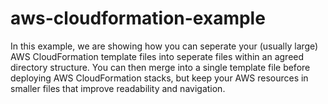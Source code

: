 # aws-cloudformation-example
 In this example, we are showing how you can seperate your (usually large) AWS CloudFormation template files into seperate files within an agreed directory structure.
 You can then merge into a single template file before deploying AWS CloudFormation stacks, but keep your AWS resources in smaller files that improve readability and navigation.
